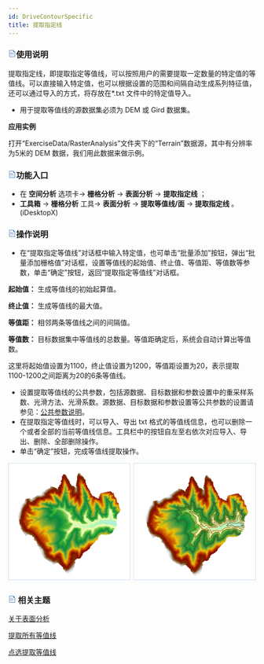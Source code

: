 ```yaml
---
id: DriveContourSpecific
title: 提取指定线
---
```

### ![](../../../img/read.gif)使用说明

提取指定线，即提取指定等值线，可以按照用户的需要提取一定数量的特定值的等值线。可以直接输入特定值，也可以根据设置的范围和间隔自动生成系列特征值，还可以通过导入的方式，将存放在*.txt
文件中的特定值导入。

  * 用于提取等值线的源数据集必须为 DEM 或 Gird 数据集。

**应用实例**

打开“ExerciseData/RasterAnalysis”文件夹下的“Terrain”数据源，其中有分辨率为5米的 DEM 数据，我们用此数据来做示例。

### ![](../../img/read.gif)功能入口

  * 在 **空间分析** 选项卡-> **栅格分析** -> **表面分析** -> **提取指定线** ；
  * **工具箱** -> **栅格分析** 工具-> **表面分析** -> **提取等值线/面** -> **提取指定线** 。(iDesktopX)

### ![](../../img/read.gif)操作说明

  * 在“提取指定等值线”对话框中输入特定值，也可单击“批量添加”按钮，弹出“批量添加栅格值”对话框，设置等值线的起始值、终止值、等值距、等值数等参数，单击“确定”按钮，返回“提取指定等值线”对话框。

**起始值：** 生成等值线的初始起算值。

**终止值：** 生成等值线的最大值。

**等值距：** 相邻两条等值线之间的间隔值。

**等值数：** 目标数据集中等值线的总数量。等值距确定后，系统会自动计算出等值数。

这里将起始值设置为1100，终止值设置为1200，等值距设置为20，表示提取1100-1200之间距离为20的6条等值线。

  * 设置提取等值线的公共参数，包括源数据、目标数据和参数设置中的重采样系数、光滑方法、光滑系数。源数据、目标数据和参数设置等公共参数的设置请参见：[公共参数说明](CommonPara)。
  * 在提取指定等值线时，可以导入、导出 txt 格式的等值线信息，也可以删除一个或者全部的当前等值线信息。工具栏中的按钮自左至右依次对应导入、导出、删除、全部删除操作。
  * 单击“确定”按钮，完成等值线提取操作。  

  ![](img/SpecificResult.png)  

### ![](../../../img/read.gif) 相关主题

[关于表面分析](AoubtSurfaceAnalyst)

[提取所有等值线](DriveContourAll)

[点选提取等值线](DriveContourPoint)

